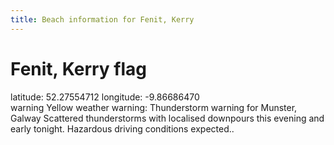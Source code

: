 ```yaml
---
title: Beach information for Fenit, Kerry
---
```

# Fenit, Kerry <span class="material-icons blue-flag">flag</span>

<div class="location-info">latitude: 52.27554712 longitude: -9.86686470</div>
<div id="met-eireann-warnings"><span class="material-icons yellow-warning">warning</span>&nbsp;Yellow weather warning: Thunderstorm warning for Munster, Galway Scattered thunderstorms with localised downpours this evening and early tonight. Hazardous driving conditions expected..&nbsp;</div>
<div></div>